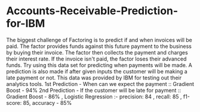 # Accounts-Receivable-Prediction-for-IBM
The biggest challenge of Factoring is to predict if and when invoices will be paid. The factor provides funds against this future payment to the business by buying their invoice. The factor then collects the payment and charges their interest rate. If the invoice isn't paid, the factor loses their advanced funds. Try using this data set for predicting when payments will be made.
A prediction is also made if after given inputs the customer will be making a late payment or not.
This data was provided by IBM for testing out their analytics tools.
1st Prediction - When can we expect the payment :: Gradient Boost - 94%
2nd Prediction - If the customer will be late for payment ::  Gradient Boost - 86% , Logistic Regression :- precision: 84 , recall: 85 , f1-score: 85, accuracy - 85%
